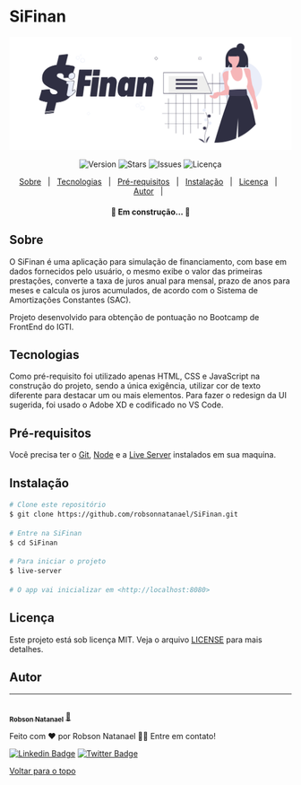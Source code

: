 # SiFinan

<div aling="center" id="top">
  <img width="1000" src="./.github/banner.png" alt="SiFinan">

  <p align="center">  
    <img alt="Version" src="https://img.shields.io/github/v/tag/robsonnatanael/SiFinan">
    <img alt="Stars" src="https://img.shields.io/github/stars/robsonnatanael/SiFinan">    
    <img alt="Issues" src="https://img.shields.io/github/issues/robsonnatanael/SiFinan?logoColor=1DA1F2">  
    <img alt="Licença" src="https://img.shields.io/github/license/robsonnatanael/SiFinan">  
  </p>
  <p align="center">
    <a href="#sobre">Sobre</a> &#xa0; | &#xa0;
    <a href="#tecnologias">Tecnologias</a> &#xa0; | &#xa0;
    <a href="#pré-requisitos">Pré-requisitos</a> &#xa0; | &#xa0;
    <a href="#instalação">Instalação</a> &#xa0; | &#xa0;
    <a href="#licença">Licença</a> &#xa0; | &#xa0;
    <a href="https://github.com/robsonnatanael" target="_blank">Autor</a> &#xa0; | &#xa0;
  </p>
</div>

<h4 align="center"> 
	🚧  Em construção...  🚧
</h4>

## Sobre

O SiFinan é uma aplicação para simulação de financiamento, com base em dados fornecidos pelo usuário, o mesmo exibe o valor das primeiras prestações, converte a taxa de juros anual para mensal, prazo de anos para meses e calcula os juros acumulados, de acordo com o Sistema de Amortizações Constantes (SAC).

Projeto desenvolvido para obtenção de pontuação no Bootcamp de FrontEnd do IGTI.

## Tecnologias

Como pré-requisito foi utilizado apenas HTML, CSS e JavaScript na construção do projeto, sendo a única exigência, utilizar cor de texto diferente para destacar um ou mais elementos. Para fazer o redesign da UI sugerida, foi usado o Adobe XD e codificado no VS Code.

## Pré-requisitos

Você precisa ter o [Git](https://git-scm.com), [Node](https://nodejs.org/en/) e a [Live Server](https://www.npmjs.com/package/live-server) instalados em sua maquina.

## Instalação

```bash
# Clone este repositório
$ git clone https://github.com/robsonnatanael/SiFinan.git

# Entre na SiFinan
$ cd SiFinan

# Para iniciar o projeto
$ live-server

# O app vai inicializar em <http://localhost:8080>

```

## Licença

Este projeto está sob licença MIT. Veja o arquivo [LICENSE](LICENSE) para mais detalhes.

## Autor

---

<a href="https://www.robsonnatanael.com.br">
 <img style="border-radius: 50%;" src="https://avatars.githubusercontent.com/u/49655780?s=460&u=2370fd9f777a0de1fdbfcf79a3789a9b3327b1c3&v=4" width="100px;" alt=""/>
 <br />
 <sub><b>Robson Natanael</b></sub></a> <a href="https://www.robsonnatanael.com.br" title="Robson Natanael">🚀</a>

Feito com ❤️ por Robson Natanael 👋🏽 Entre em contato!

[![Linkedin Badge](https://img.shields.io/badge/-Robson-blue?style=flat-square&logo=Linkedin&logoColor=white&link=https://www.linkedin.com/in/robsonnatanael)](https://www.linkedin.com/in/robsonnatanael)
[![Twitter Badge](https://img.shields.io/badge/-@robsonnatanael-1ca0f1?style=flat-square&labelColor=1ca0f1&logo=twitter&logoColor=white&link=https://twitter.com/robsonnatanael)](https://twitter.com/robsonnatanael)

<a href="#top">Voltar para o topo</a>
